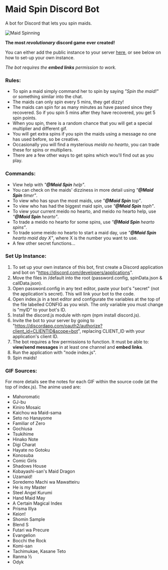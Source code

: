 # Maid Spin Discord Bot

A bot for Discord that lets you spin maids.

![Maid Spinning](https://i.imgur.com/WxIrcsu.gif)
 
**The most *revolutionary* discord game ever created!**

You can either add the public instance to your server [here](https://discord.com/oauth2/authorize?client_id=715582108600369253&scope=bot), or see below on how to set-up your own instance.

*The bot requires the **embed links** permission to work.*

### Rules:
- To spin a maid simply command her to spin by saying *"Spin the maid!"* or something similar into the chat.
- The maids can only spin every 5 mins, they get dizzy!
- The maids can spin for as many minutes as have passed since they recovered. So if you spin 5 mins after they have recovered, you get 5 spin points.
- When you spin, there is a random chance that you will get a special multiplier and different gif.
- You will get extra spins if you spin the maids using a message no one has used before, so be creative.
- Occasionally you will find a mysterious *meido no hearto*, you can trade these for spins or multipliers.
- There are a few other ways to get spins which wou'll find out as you play.

### Commands:
- View help with *"**@Maid Spin** help"*.
- You can check on the maids' dizziness in more detail using *"**@Maid Spin** timer"*.
- To view who has spun the most maids, use *"**@Maid Spin** top"*.
- To view who has had the biggest maid spin, use *"**@Maid Spin** toph"*.
- To view your current meido no hearto, and meido no hearto help, use *"**@Maid Spin** hearto"*.
- To trade a meido no hearto for some spins, use *"**@Maid Spin** hearto spins"*.
- To trade some meido no hearto to start a maid day, use *"**@Maid Spin** hearto maid day X"*, where X is the number you want to use.
- A few other secret functions...

### Set Up Instance:
1. To set up your own instance of this bot, first create a Discord application and bot on "https://discord.com/developers/applications".
2. Move the files in /default into the root (password.config, spinData.json & callData.json).
3. Open password.config in any text editor, paste your bot's "secret" (not the application's secret). This will link your bot to the code.
4. Open index.js in a text editor and configurate the variables at the top of the file labelled CONFIG as you wish. The only variable you must change is "myID" to your bot's ID.
5. Install the discord.js module with npm (npm install discord.js).
6. Invite the bot to your server by going to "https://discordapp.com/oauth2/authorize?client_id=CLIENTID&scope=bot", replacing CLIENT_ID with your application's client ID.
7. The bot requires a few permissions to function. It must be able to: **view/send messages** in at least one channel and **embed links**.
8. Run the application with "node index.js".
9. Spin maids!

### GIF Sources:
For more details see the notes for each GIF within the source code (at the top of index.js).
The anime used are:
- Mahoromatic
- GJ-bu
- Kiniro Mosaic
- Kaichou wa Maid-sama
- Seto no Hanayome
- Familiar of Zero
- Gochiusa
- Tsukihime
- Hinako Note
- Digi Charat
- Hayate no Gotoku
- Konosuba
- Comic Girls
- Shadows House
- Kobayashi-san's Maid Dragon
- Uzamaid!
- Soredemo Machi wa Mawatteiru
- He is my Master
- Steel Angel Kurumi
- Hand Maid May
- A Certain Magical Index
- Prisma Illya
- Keion!
- Shomin Sample
- Blend S
- Futari wa Precure
- Evangelion
- Bocchi the Rock
- Komi-san
- Tachimukae, Kasane Teto
- Ranma ½
- Odyk
